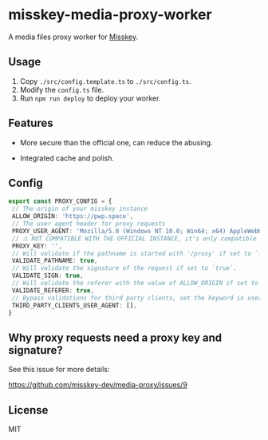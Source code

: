 # misskey-media-proxy-worker

A media files proxy worker for [Misskey](https://github.com/misskey-dev/misskey).

## Usage

1. Copy `./src/config.template.ts` to `./src/config.ts`.
2. Modify the `config.ts` file.
3. Run `npm run deploy` to deploy your worker.

## Features

- More secure than the official one, can reduce the abusing.

- Integrated cache and polish.

## Config

```ts
export const PROXY_CONFIG = {
 // The origin of your misskey instance
 ALLOW_ORIGIN: 'https://pwp.space',
 // The user agent header for proxy requests
 PROXY_USER_AGENT: 'Mozilla/5.0 (Windows NT 10.0; Win64; x64) AppleWebKit/537.36 (KHTML, like Gecko) Chrome/119.0.0.0 Safari/537.36 Edg/119.0.2109.1',
 // ⚠ NOT COMPATIBLE WITH THE OFFICIAL INSTANCE, it's only compatible with the code in this fork: https://github.com/backrunner/misskey/tree/feature/image-proxy-sign
 PROXY_KEY: '',
 // Will validate if the pathname is started with '/proxy' if set to `true`, for security reason, the default option is true.
 VALIDATE_PATHNAME: true,
 // Will validate the signature of the request if set to `true`.
 VALIDATE_SIGN: true,
 // Will validate the referer with the value of ALLOW_ORIGIN if set to `true`, not compatible with some third party clients.
 VALIDATE_REFERER: true,
 // Bypass validations for third party clients, set the keyword in user agent to the bellowing array.
 THIRD_PARTY_CLIENTS_USER_AGENT: [],
}
```

## Why proxy requests need a proxy key and signature?

See this issue for more details:

https://github.com/misskey-dev/media-proxy/issues/9

## License

MIT

